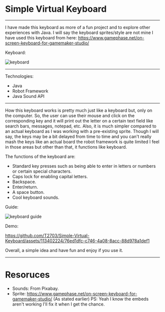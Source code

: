 # Simple Virtual Keyboard
_________________________

I have made this keyboard as more of a fun project and to explore other experiences with Java. 
I will say the keyboard sprites/style are not mine I have used this keyboard from here: 
https://www.gamephase.net/on-screen-keyboard-for-gamemaker-studio/

Keyboard:


![keyboard](https://github.com/T2703/Simple-Virtual-Keyboard/assets/113402224/a0d87934-ef65-4f47-9485-18487600279b)
_________________________

Technologies:
- Java
- Robot Framework
- Java Sound API
_________________________

How this keyboard works is pretty much just like a keyboard but, only on the computer. So, the user can use their mouse and click on the corresponding key and it will print out the letter on a certain text field like search bars, messages, notepad, etc. Also, it is much simpler compared to an actual 
keyboard as I was working with a pre-existing sprite. Though I will say, the keys may be a bit delayed from time to time and you can't really mash the keys like an actual board the robot framework is quite limited I feel in those areas but other than that, it functions like keyboard.

The functions of the keyboard are:
- Standard key presses such as being able to enter in letters or numbers or certain special characters.
- Caps lock for enabling capital letters.
- Backspace.
- Enter/return.
- A space button.
- Cool keyboard sounds.

Guide:

![keyboard guide](https://github.com/T2703/Simple-Virtual-Keyboard/assets/113402224/9c728f98-4b24-4651-ba31-e6efffa30d31)

Demo:

https://github.com/T2703/Simple-Virtual-Keyboard/assets/113402224/76ed1dfc-c746-4a08-8acc-88d978a1def1

Overall, a simple idea and have fun and enjoy if you use it. 
_________________________
# Resoruces 
- Sounds: From Pixabay.
- Sprite: https://www.gamephase.net/on-screen-keyboard-for-gamemaker-studio/ (As stated earlier)
PS: Yeah I know the embeds aren't working I'll fix it when I get the chance. 
